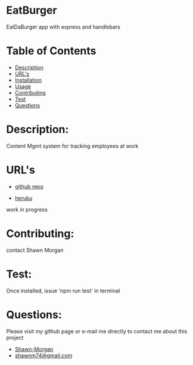 # EatBurger
EatDaBurger app with express and handlebars

# Table of Contents

* [Description](#description)
* [URL's](#url's)
* [Installation](#installation)
* [Usage](#usage)
* [Contributing](#contributing)
* [Test](#test)
* [Questions](#questions)

# Description:
Content Mgmt system for tracking employees at work

# URL's

* [github repo](https://github.com/Shawn-Morgan/EatBurger)

* [heruku](https://whispering-cove-96848.herokuapp.com/)

work in progress

# Contributing:
contact Shawn Morgan

# Test:
Once installed, issue 'npm run test' in terminal

# Questions:
Please visit my github page or e-mail me directly to contact me about this project
* [Shawn-Morgan](https://github.com/Shawn-Morgan)
* <shawnm74@gmail.com>